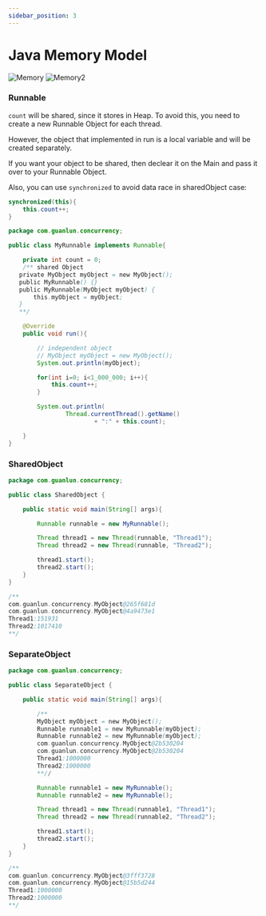 ```yaml
---
sidebar_position: 3
---
```


# Java Memory Model

![Memory](/img/cs/cs343/Memory.jpg)
![Memory2](/img/cs/cs343/Memory2.jpg)


### Runnable

`count` will be shared, since it stores in Heap. To avoid this, you need to create a new Runnable Object for each thread. 

However, the object that implemented in run is a local variable and will be created separately. 

If you want your object to be shared, then declear it on the Main and pass it over to your Runnable Object.

Also, you can use `synchronized` to avoid data race in sharedObject case:
```java
synchronized(this){
    this.count++;
}
```

```java
package com.guanlun.concurrency;

public class MyRunnable implements Runnable{

    private int count = 0;
    /** shared Object
   private MyObject myObject = new MyObject();
   public MyRunnable() {}
   public MyRunnable(MyObject myObject) {
       this.myObject = myObject;
   }
   **/

    @Override
    public void run(){

        // independent object
        // MyObject myObject = new MyObject();
        System.out.println(myObject);

        for(int i=0; i<1_000_000; i++){
            this.count++;
        }

        System.out.println(
                Thread.currentThread().getName()
                        + ":" + this.count);

    }
}

```
### SharedObject

```java
package com.guanlun.concurrency;

public class SharedObject {

    public static void main(String[] args){

        Runnable runnable = new MyRunnable();

        Thread thread1 = new Thread(runnable, "Thread1");
        Thread thread2 = new Thread(runnable, "Thread2");

        thread1.start();
        thread2.start();
    }
}

/**
com.guanlun.concurrency.MyObject@265f681d
com.guanlun.concurrency.MyObject@4a9473e1
Thread1:151931
Thread2:1017410
**/
```

### SeparateObject

```java
package com.guanlun.concurrency;

public class SeparateObject {

    public static void main(String[] args){

        /**
        MyObject myObject = new MyObject();
        Runnable runnable1 = new MyRunnable(myObject);
        Runnable runnable2 = new MyRunnable(myObject);
        com.guanlun.concurrency.MyObject@2b530204
        com.guanlun.concurrency.MyObject@2b530204
        Thread1:1000000
        Thread2:1000000
        **//

        Runnable runnable1 = new MyRunnable();
        Runnable runnable2 = new MyRunnable();

        Thread thread1 = new Thread(runnable1, "Thread1");
        Thread thread2 = new Thread(runnable2, "Thread2");

        thread1.start();
        thread2.start();
    }
}

/**
com.guanlun.concurrency.MyObject@3fff3728
com.guanlun.concurrency.MyObject@15b5d244
Thread1:1000000
Thread2:1000000
**/
```

